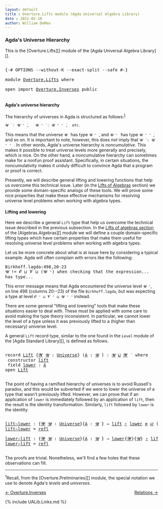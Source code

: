 ```yaml
---
layout: default
title : Overture.Lifts module (Agda Universal Algebra Library)
date : 2021-02-18
author: William DeMeo
---
```


### <a id="agdas-universe-hierarchy">Agda's Universe Hierarchy</a>

This is the [Overture.Lifts][] module of the [Agda Universal Algebra Library][].

<pre class="Agda">

<a id="293" class="Symbol">{-#</a> <a id="297" class="Keyword">OPTIONS</a> <a id="305" class="Pragma">--without-K</a> <a id="317" class="Pragma">--exact-split</a> <a id="331" class="Pragma">--safe</a> <a id="338" class="Symbol">#-}</a>

<a id="343" class="Keyword">module</a> <a id="350" href="Overture.Lifts.html" class="Module">Overture.Lifts</a> <a id="365" class="Keyword">where</a>

<a id="372" class="Keyword">open</a> <a id="377" class="Keyword">import</a> <a id="384" href="Overture.Inverses.html" class="Module">Overture.Inverses</a> <a id="402" class="Keyword">public</a>

</pre>

#### <a id="agdas-universe-hierarchy">Agda's universe hierarchy</a>

The hierarchy of universes in Agda is structured as follows:<sup>[1](Overture.Lifts.html#fn1)</sup>

```agda
𝓤 ̇ : 𝓤 ⁺ ̇,   𝓤 ⁺ ̇ : 𝓤 ⁺ ⁺ ̇,  etc.
```

This means that the universe `𝓤 ̇` has type `𝓤 ⁺ ̇`, and  `𝓤 ⁺ ̇` has type  `𝓤 ⁺ ⁺ ̇`, and so on.  It is important to note, however, this does *not* imply that  `𝓤 ̇ : 𝓤 ⁺ ⁺ ̇`. In other words, Agda's universe hierarchy is *noncumulative*. This makes it possible to treat universe levels more generally and precisely, which is nice. On the other hand, a noncumulative hierarchy can sometimes make for a nonfun proof assistant. Specifically, in certain situations, the noncumulativity makes it unduly difficult to convince Agda that a program or proof is correct.

Presently, we will describe general lifting and lowering functions that help us overcome this technical issue. Later (in the [Lifts of Algebras](Algebras.Algebras.html#lifts-of-algebras) section) we provide some domain-specific analogs of these tools. We will prove some nice properties that make these effective mechanisms for resolving universe level problems when working with algebra types.

#### <a id="lifting-and-lowering">Lifting and lowering</a>

Here we describe a general `Lift` type that help us overcome the technical issue described in the previous subsection.  In the [Lifts of algebras section](Algebras.Algebras.html#lifts-of-algebras) of the [Algebras.Algebras][] module we will define a couple domain-specific lifting types which have certain properties that make them useful for resolving universe level problems when working with algebra types.

Let us be more concrete about what is at issue here by considering a typical example. Agda will often complain with errors like the following:

<samp>
Birkhoff.lagda:498,20-23 <br>
𝓤 != 𝓞 ⊔ 𝓥 ⊔ (𝓤 ⁺) when checking that the expression... has type...
</samp>

This error message means that Agda encountered the universe level `𝓤 ⁺`, on line 498 (columns 20--23) of the file `Birkhoff.lagda`, but was expecting a type at level `𝓞 ⁺ ⊔ 𝓥 ⁺ ⊔ 𝓤 ⁺ ⁺` instead.

There are some general "lifting and lowering" tools that make these situations easier to deal with. These must be applied with some care to avoid making the type theory inconsistent. In particular, we cannot lower the level of a type unless it was previously lifted to a (higher than necessary) universe level.

A general `Lift` record type, similar to the one found in the `Level` module of the [Agda Standard Library][], is defined as follows.

<pre class="Agda">

<a id="2989" class="Keyword">record</a> <a id="Lift"></a><a id="2996" href="Overture.Lifts.html#2996" class="Record">Lift</a> <a id="3001" class="Symbol">{</a><a id="3002" href="Overture.Lifts.html#3002" class="Bound">𝓦</a> <a id="3004" href="Overture.Lifts.html#3004" class="Bound">𝓤</a> <a id="3006" class="Symbol">:</a> <a id="3008" href="Agda.Primitive.html#423" class="Postulate">Universe</a><a id="3016" class="Symbol">}</a> <a id="3018" class="Symbol">(</a><a id="3019" href="Overture.Lifts.html#3019" class="Bound">A</a> <a id="3021" class="Symbol">:</a> <a id="3023" href="Overture.Lifts.html#3004" class="Bound">𝓤</a> <a id="3025" href="Universes.html#403" class="Function Operator">̇</a><a id="3026" class="Symbol">)</a> <a id="3028" class="Symbol">:</a> <a id="3030" href="Overture.Lifts.html#3004" class="Bound">𝓤</a> <a id="3032" href="Agda.Primitive.html#636" class="Primitive Operator">⊔</a> <a id="3034" href="Overture.Lifts.html#3002" class="Bound">𝓦</a> <a id="3036" href="Universes.html#403" class="Function Operator">̇</a>  <a id="3039" class="Keyword">where</a>
 <a id="3046" class="Keyword">constructor</a> <a id="lift"></a><a id="3058" href="Overture.Lifts.html#3058" class="InductiveConstructor">lift</a>
 <a id="3064" class="Keyword">field</a> <a id="Lift.lower"></a><a id="3070" href="Overture.Lifts.html#3070" class="Field">lower</a> <a id="3076" class="Symbol">:</a> <a id="3078" href="Overture.Lifts.html#3019" class="Bound">A</a>
<a id="3080" class="Keyword">open</a> <a id="3085" href="Overture.Lifts.html#2996" class="Module">Lift</a>

</pre>

The point of having a ramified hierarchy of universes is to avoid Russell's paradox, and this would be subverted if we were to lower the universe of a type that wasn't previously lifted.  However, we can prove that if an application of `lower` is immediately followed by an application of `lift`, then the result is the identity transformation. Similarly, `lift` followed by `lower` is the identity.

<pre class="Agda">

<a id="lift∼lower"></a><a id="3518" href="Overture.Lifts.html#3518" class="Function">lift∼lower</a> <a id="3529" class="Symbol">:</a> <a id="3531" class="Symbol">{</a><a id="3532" href="Overture.Lifts.html#3532" class="Bound">𝓦</a> <a id="3534" href="Overture.Lifts.html#3534" class="Bound">𝓤</a> <a id="3536" class="Symbol">:</a> <a id="3538" href="Agda.Primitive.html#423" class="Postulate">Universe</a><a id="3546" class="Symbol">}{</a><a id="3548" href="Overture.Lifts.html#3548" class="Bound">A</a> <a id="3550" class="Symbol">:</a> <a id="3552" href="Overture.Lifts.html#3534" class="Bound">𝓤</a> <a id="3554" href="Universes.html#403" class="Function Operator">̇</a><a id="3555" class="Symbol">}</a> <a id="3557" class="Symbol">→</a> <a id="3559" href="Overture.Lifts.html#3058" class="InductiveConstructor">lift</a> <a id="3564" href="MGS-MLTT.html#3813" class="Function Operator">∘</a> <a id="3566" href="Overture.Lifts.html#3070" class="Field">lower</a> <a id="3572" href="Overture.Equality.html#2564" class="Datatype Operator">≡</a> <a id="3574" href="MGS-MLTT.html#3778" class="Function">𝑖𝑑</a> <a id="3577" class="Symbol">(</a><a id="3578" href="Overture.Lifts.html#2996" class="Record">Lift</a><a id="3582" class="Symbol">{</a><a id="3583" href="Overture.Lifts.html#3532" class="Bound">𝓦</a><a id="3584" class="Symbol">}</a> <a id="3586" href="Overture.Lifts.html#3548" class="Bound">A</a><a id="3587" class="Symbol">)</a>
<a id="3589" href="Overture.Lifts.html#3518" class="Function">lift∼lower</a> <a id="3600" class="Symbol">=</a> <a id="3602" href="Identity-Type.html#162" class="InductiveConstructor">refl</a>

<a id="lower∼lift"></a><a id="3608" href="Overture.Lifts.html#3608" class="Function">lower∼lift</a> <a id="3619" class="Symbol">:</a> <a id="3621" class="Symbol">{</a><a id="3622" href="Overture.Lifts.html#3622" class="Bound">𝓦</a> <a id="3624" href="Overture.Lifts.html#3624" class="Bound">𝓤</a> <a id="3626" class="Symbol">:</a> <a id="3628" href="Agda.Primitive.html#423" class="Postulate">Universe</a><a id="3636" class="Symbol">}{</a><a id="3638" href="Overture.Lifts.html#3638" class="Bound">A</a> <a id="3640" class="Symbol">:</a> <a id="3642" href="Overture.Lifts.html#3624" class="Bound">𝓤</a> <a id="3644" href="Universes.html#403" class="Function Operator">̇</a><a id="3645" class="Symbol">}</a> <a id="3647" class="Symbol">→</a> <a id="3649" href="Overture.Lifts.html#3070" class="Field">lower</a><a id="3654" class="Symbol">{</a><a id="3655" href="Overture.Lifts.html#3622" class="Bound">𝓦</a><a id="3656" class="Symbol">}{</a><a id="3658" href="Overture.Lifts.html#3624" class="Bound">𝓤</a><a id="3659" class="Symbol">}</a> <a id="3661" href="MGS-MLTT.html#3813" class="Function Operator">∘</a> <a id="3663" href="Overture.Lifts.html#3058" class="InductiveConstructor">lift</a> <a id="3668" href="Overture.Equality.html#2564" class="Datatype Operator">≡</a> <a id="3670" href="MGS-MLTT.html#3778" class="Function">𝑖𝑑</a> <a id="3673" href="Overture.Lifts.html#3638" class="Bound">A</a>
<a id="3675" href="Overture.Lifts.html#3608" class="Function">lower∼lift</a> <a id="3686" class="Symbol">=</a> <a id="3688" href="Identity-Type.html#162" class="InductiveConstructor">refl</a>

</pre>

The proofs are trivial. Nonetheless, we'll find a few holes that these observations can fill.

---------------

<sup>1</sup><span class="footnote" id="fn1">Recall, from the [Overture.Preliminaries][] module, the special notation we use to denote Agda's *levels* and *universes*.</span>


<p></p>

[← Overture.Inverses](Overture.Inverses.html)
<span style="float:right;">[Relations →](Relations.html)</span>

{% include UALib.Links.md %}
